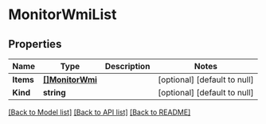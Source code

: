 # MonitorWmiList

## Properties
Name | Type | Description | Notes
------------ | ------------- | ------------- | -------------
**Items** | [**[]MonitorWmi**](monitor_wmi.md) |  | [optional] [default to null]
**Kind** | **string** |  | [optional] [default to null]

[[Back to Model list]](../README.md#documentation-for-models) [[Back to API list]](../README.md#documentation-for-api-endpoints) [[Back to README]](../README.md)



